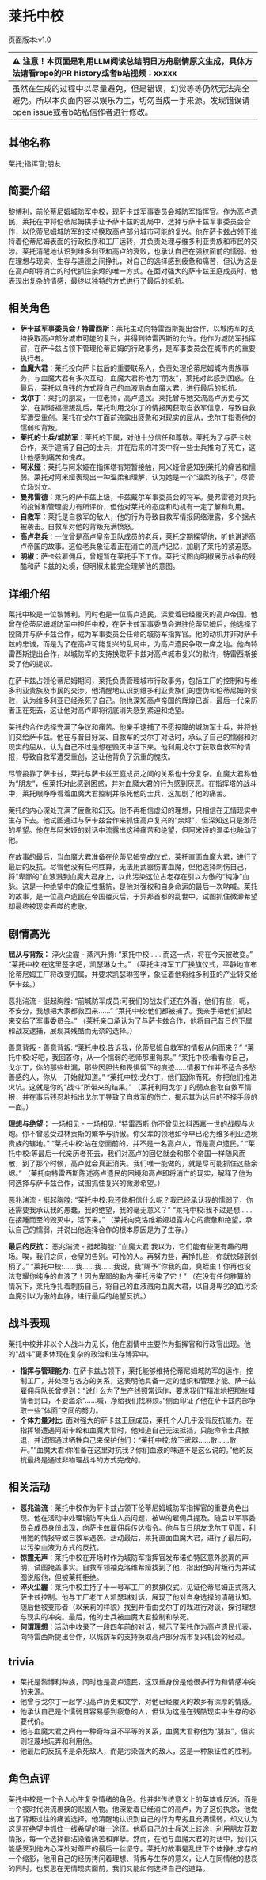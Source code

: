 # 莱托中校
页面版本:v1.0
 

| :warning: 注意！本页面是利用LLM阅读总结明日方舟剧情原文生成，具体方法请看repo的PR history或者b站视频：xxxxx           |
|:----------------------------|
| 虽然在生成的过程中以尽量避免，但是错误，幻觉等等仍然无法完全避免。所以本页面内容以娱乐为主，切勿当成一手来源。发现错误请open issue或者b站私信作者进行修改。|



## 其他名称
莱托;指挥官;朋友
## 简要介绍
黎博利，前伦蒂尼姆城防军中校，现萨卡兹军事委员会城防军指挥官。作为高卢遗民，莱托在中将伦蒂尼姆拱手让予萨卡兹的乱局中，选择与萨卡兹军事委员会合作，以伦蒂尼姆城防军的支持换取高卢部分城市可能的复兴。他在萨卡兹占领下维持着伦蒂尼姆表面的行政秩序和工厂运转，并负责处理与维多利亚贵族和市民的交涉。莱托清醒地认识到维多利亚和高卢的衰败，也承认自己在强权面前的懦弱。他在理想与现实、生存与道德之间挣扎，对自己的选择感到疲惫和痛苦，但认为这是在高卢即将消亡的时代抓住余烬的唯一方式。在面对强大的萨卡兹王庭成员时，他表现出复杂的情感，最终以独特的方式进行了最后的抵抗。
## 相关角色
-   **萨卡兹军事委员会 / 特雷西斯**：莱托主动向特雷西斯提出合作，以城防军的支持换取高卢部分城市可能的复兴，并得到特雷西斯的允许。他作为城防军指挥官，在萨卡兹占领下管理伦蒂尼姆的行政事务，是军事委员会在城市内的重要执行者。
-   **血魔大君**：莱托投向萨卡兹后的重要联系人，负责处理伦蒂尼姆城内贵族事务，与血魔大君有多次互动，血魔大君称他为“朋友”，莱托对此感到困惑。在最后，莱托以自残的方式将自己的血液溅向血魔大君，进行最后的抵抗。
-   **戈尔丁**：莱托的朋友，一位老师，高卢遗民。莱托曾与她交流高卢历史与文学，在斯塔福德叛乱后，莱托利用戈尔丁的情报网获取自救军信息，导致自救军遭受重创。莱托在戈尔丁面前流露出疲惫和对现实的屈从，戈尔丁指责他的懦弱和背叛。
-   **莱托的士兵/城防军**：莱托的下属，对他十分信任和尊敬。莱托为了与萨卡兹合作，亲手逮捕了自己的士兵，并在后来的冲突中将一些士兵推向了死亡，这让他感到痛苦和愧疚。
-   **阿米娅**：莱托与阿米娅在指挥塔有短暂接触，阿米娅曾感知到莱托的痛苦和懦弱。莱托对阿米娅表现出一种温柔和理解，认为她是一个“温柔的孩子”，尽管立场对立。
-   **曼弗雷德**：莱托的萨卡兹上级，卡兹戴尔军事委员会的将军。曼弗雷德对莱托的投诚和管理能力有所评价，但他对莱托的态度和动机有一定了解和利用。
-   **自救军**：莱托是自救军的敌人，他的行为导致自救军情报网络泄露，多个据点被袭击。自救军对他的背叛充满愤怒。
-   **高卢老兵**：一位曾是高卢皇帝卫队成员的老兵，莱托定期探望他，听他讲述高卢帝国的故事。这位老兵象征着正在消亡的高卢记忆，加剧了莱托的紧迫感。
-   **明椒**：萨卡兹雇佣兵，曾短暂在莱托手下工作。莱托试图向明椒展示战争的残酷和萨卡兹的处境，但明椒未能完全理解他的意图。
## 详细介绍
莱托中校是一位黎博利，同时也是一位高卢遗民，深爱着已经覆灭的高卢帝国。他曾在伦蒂尼姆城防军中担任中校，在萨卡兹军事委员会进驻伦蒂尼姆后，他选择了投降并与萨卡兹合作，成为军事委员会任命的城防军指挥官。他的动机并非对萨卡兹的忠诚，而是为了在高卢可能复兴的乱局中，为高卢遗民争取一席之地。他向特雷西斯提出合作，以城防军的支持换取萨卡兹对高卢城市复兴的默许，特雷西斯接受了他的提议。

在萨卡兹占领伦蒂尼姆期间，莱托负责管理城市行政事务，包括工厂的控制和与维多利亚贵族及市民的交涉。他清醒地认识到维多利亚贵族们的虚伪和伦蒂尼姆的衰败，认为维多利亚已经杀死了自己。他也深知高卢帝国的辉煌已逝，最后一代亲历者正在死去，这让他对高卢即将彻底消失感到紧迫和绝望。

莱托的合作选择充满了争议和痛苦。他亲手逮捕了不愿投降的城防军士兵，并将他们交给萨卡兹。他在与昔日好友、自救军的戈尔丁对话时，承认了自己的懦弱和对现实的屈从，认为自己不过是想在毁灭中活下来。他利用戈尔丁获取自救军的情报，导致自救军遭受重创，这让他背负了沉重的愧疚。

尽管投靠了萨卡兹，莱托与萨卡兹王庭成员之间的关系也十分复杂。血魔大君称他为“朋友”，但莱托对此感到困惑，并对血魔大君的行为感到厌恶。在指挥塔的战斗中，莱托眼睁睁看着血魔大君控制并杀死他的士兵，这加剧了他的痛苦。

莱托的内心深处充满了疲惫和幻灭。他不再相信虚幻的理想，只相信在无情现实中生存下去。他试图通过与萨卡兹合作来抓住高卢复兴的“余烬”，但深知这只是渺茫的希望。他在与阿米娅的对话中流露出这种痛苦和绝望，但阿米娅的温柔也触动了他。

在故事的最后，当血魔大君准备在伦蒂尼姆完成仪式，莱托直面血魔大君，进行了最后的反抗。尽管他没有任何胜算，无法用武器伤害血魔，但他选择刺伤自己，将“卑鄙的”血液溅到血魔大君身上，以此污染这位古老存在引以为傲的“纯净”血脉。这是一种绝望中的象征性抵抗，是他对强权和自身命运的最后一次呐喊。莱托的故事，是一位高卢遗民在帝国覆灭后，于异邦首都的乱世中，试图抓住微渺希望却最终被现实吞噬的悲歌。
## 剧情高光
**屈从与背叛：**
淬火尘霾 - 蒸汽升腾: “莱托中校:......而这一点，将在今天被改变。” “莱托中校:在这里签字吧，凯瑟琳女士。”
（莱托主持军工厂换旗仪式，平静地宣布伦蒂尼姆工厂将改变归属，并要求凯瑟琳签字，象征着他将维多利亚的产业转交给萨卡兹。）

恶兆湍流 - 挺起胸膛: “前城防军成员:可我们的战友们还在外面，他们有些，呃，不安分，我想把大家都救回来......” “莱托中校:他们都被捕了。我亲手把他们抓起来交给了军事委员会。”
（莱托亲口承认为了与萨卡兹合作，他将自己昔日的下属和战友逮捕，展现其残酷而无奈的选择。）

善意背叛 - 善意背叛: “莱托中校:告诉我，伦蒂尼姆自救军的情报从何而来？” “莱托中校:好吧，我回答你，从一个懦弱的老师那里得来。” “莱托中校:看看你自己，戈尔丁，你的那些纰漏，那些因胆怯和畏惧留下的痕迹......情报工作并不适合多愁善感的人，你从一开始就知道。” “莱托中校:戈尔丁，他们因你而死。你把他们推进火坑。这就是你的“战斗”所带来的结果。”
（莱托利用戈尔丁的弱点套取自救军情报，并在事后残忍地指出戈尔丁导致了自救军的伤亡，揭示其为达目的不择手段的一面。）

**理想与绝望：**
一场相见 - 一场相见: “特雷西斯:你不曾见过科西嘉一世的战舰与火炮。你不曾感受过林贡斯的繁华与骄傲。你父辈的领地如今早已沦为维多利亚边境贵族的辖地。” “莱托中校:站在您面前的，并不是一名高卢人，而是高卢遗民。” “莱托中校:等最后一代亲历者死去，我们对高卢的回忆就会和那个帝国一样随风而散，到了那个时候，高卢就会真正消失。我们唯一能做的，就是尽可能抓住这些余烬。”
（莱托向特雷西斯陈述高卢遗民的困境和高卢即将消亡的现实，解释了他为何选择与萨卡兹合作，试图抓住复兴的微渺希望。）

恶兆湍流 - 挺起胸膛: “莱托中校:我还能相信什么呢？我已经承认我的懦弱了，你还需要我承认我的愚蠢，我的绝望，我的毫无意义？” “莱托中校:我不过是想......在接踵而至的毁灭中，活下来。”
（莱托向克洛维希娅坦露内心的疲惫和绝望，承认自己的懦弱，并说出他选择合作的根本原因是为了生存。）

**最后的反抗：**
恶兆湍流 - 挺起胸膛: “血魔大君:我以为，它们能有些更有趣的用场。唉，我们之间，仓皇的告别。可怜的人。再努力些，再挣扎些，你就快碰到剑柄了。” “莱托中校:......我......我......我说，我“赐予”你我的血，臭蛭虫！你再也没法夸耀你纯净的血液了！因为卑鄙的勒内·莱托污染了它！”
（在没有任何胜算的情况下，莱托挣扎着刺伤自己，将自己的血液溅向血魔大君，以自身卑劣的血污染血魔引以为傲的血脉，进行最后的绝望反抗。）
## 战斗表现
莱托中校并非以个人战斗力见长，他在剧情中主要作为指挥官和行政官出现。他的“战斗”更多体现在复杂的政治和生存博弈中。
*   **指挥与管理能力:** 在萨卡兹占领下，莱托能够维持伦蒂尼姆城防军的运作，控制工厂，并处理与各方的关系，这表明他具备一定的组织和管理才能。萨卡兹雇佣兵队长曾提到：“说什么为了生产线照常运作，要求我们“精准地把那些知情者封口，不要滥杀”......嘁，净给我们找麻烦。”侧面印证了他在萨卡兹内部争取一些“体面”空间的努力。
*   **个体力量对比:** 面对强大的萨卡兹王庭成员，莱托个人几乎没有反抗能力。在指挥塔遭遇阿斯卡纶和血魔大君时，他知道自己无法抵挡，只能命令士兵撤退，并试图通过牺牲自己来保护他们：“莱托中校:放下武器......散......散开。”“血魔大君:你准备在这里对抗我？你们血液的味道不是这么说的。”他的反抗最终是通过非物理战斗的方式完成的。
## 相关活动
-   **恶兆湍流**：莱托中校作为萨卡兹占领下伦蒂尼姆城防军指挥官的重要角色出现。他在活动中处理城防军失业人员问题，被W的雇佣兵提及。随后以军事委员会成员身份出现，向萨卡兹雇佣兵传达指令。他与昔日朋友戈尔丁见面，利用她的情报导致自救军遇袭。活动最后，莱托直面血魔大君，进行了最后的，以污染血液为方式的反抗。
-   **惊霆无声**：莱托中校在开场时作为城防军指挥官发布诺伯特区意外脱离的声明，试图掩盖事实。自救军领袖克洛维希娅找到了他，指出他的背叛行为并试图说服他，但被莱托拒绝。
-   **淬火尘霾**：莱托中校主持了十一号军工厂的换旗仪式，见证伦蒂尼姆正式落入萨卡兹控制。他与工厂老工人凯瑟琳对话，展现了他对自身选择的清醒认知。随后他被变形者（以茉莉的样貌）找到并借由戈尔丁的戏进行对谈，探讨理想与现实的冲突。最后，他的士兵被血魔大君控制和杀死。
-   **何谓理想**：活动中收录了一段四年前的对话，揭示了莱托作为高卢遗民代表，向特雷西斯提出合作，以城防军的支持换取高卢部分城市复兴机会的经过。
## trivia
*   莱托是黎博利种族，同时也是高卢遗民，这双重身份是他很多行为和情感冲突的来源。
*   他曾与戈尔丁一起学习高卢历史和文学，对他已经覆灭的故乡有深厚的情感。
*   他承认自己是个懦弱且容易感到疲惫的人，但认为这是在残酷现实中生存的必要代价。
*   他与血魔大君之间有一种奇特且不平等的关系，血魔大君称他为“朋友”，但实则轻蔑地玩弄和利用他。
*   他最后的反抗不是杀死敌人，而是污染强大的敌人，这是一种象征性的胜利。
## 角色点评
莱托中校是一个令人心生复杂情绪的角色。他并非传统意义上的英雄或反派，而是一个被时代洪流裹挟的悲剧人物。他深爱着已经消亡的高卢，为了这份执念，他做出了背叛过往的痛苦选择。他清醒地认识到自己的行为卑劣且充满懦弱，却又认为这是在绝望中抓住一线希望的唯一途径。他将自己的士兵送上歧途，利用朋友获取情报，每一个选择都沾染着痛苦和罪孽。然而，在他与血魔大君的对话中，我们又能感受到他内心深处对尊严的最后一丝坚守。莱托的故事是乱世下个体挣扎求存的一个缩影，他用自己的经历拷问着理想、背叛与生存的意义，让人在同情他的悲哀的同时，也反思在无情现实面前，我们又能如何选择自己的道路。